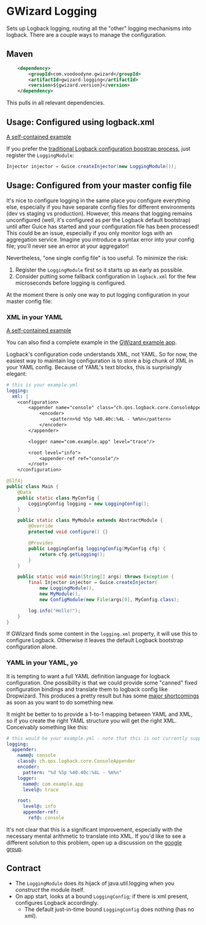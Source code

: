 # GWizard Logging

Sets up Logback logging, routing all the "other" logging mechanisms into logback.
There are a couple ways to manage the configuration.

## Maven

```xml
	<dependency>
		<groupId>com.voodoodyne.gwizard</groupId>
		<artifactId>gwizard-logging</artifactId>
		<version>${gwizard.version}</version>
	</dependency>
```

This pulls in all relevant dependencies.

## Usage: Configured using logback.xml

[A self-contained example](src/test/java/com/voodoodyne/gwizard/logging/example/LoggingModuleExample.java)

If you prefer the [traditional Logback configuration boostrap process](http://logback.qos.ch/manual/configuration.html),
just register the `LoggingModule`:

```java
Injector injector = Guice.createInjector(new LoggingModule());
```

## Usage: Configured from your master config file

It's nice to configure logging in the same place you configure everything else, especially if you have separate
config files for different environments (dev vs staging vs production). However, this means that logging
remains unconfigured (well, it's configured as per the Logback default bootstrap) until after Guice has started and
your configuration file has been processed! This could be an issue, especially if you only monitor logs with an
aggregation service. Imagine you introduce a syntax error into your config file; you'll never see an error at your
aggregator!

Nevertheless, "one single config file" is too useful. To minimize the risk:

1. Register the `LoggingModule` first so it starts up as early as possible.
2. Consider putting some fallback configuration in `logback.xml` for the few microseconds before logging is configured.

At the moment there is only one way to put logging configuration in your master config file:

### XML in your YAML

[A self-contained example](src/test/java/com/voodoodyne/gwizard/logging/example/LoggingModuleExample2.java)

You can also find a complete example in the [GWizard example app](https://github.com/stickfigure/gwizard-example).

Logback's configuration code understands XML, not YAML. So for now, the easiest way to maintain log configuration
is to store a big chunk of XML in your YAML config. Because of YAML's text blocks, this is surprisingly elegant:

```yaml
# this is your example.yml
logging:
  xml: |
    <configuration>
        <appender name="console" class="ch.qos.logback.core.ConsoleAppender">
            <encoder>
                <pattern>%d %5p %40.40c:%4L - %m%n</pattern>
            </encoder>
        </appender>

        <logger name="com.example.app" level="trace"/>

        <root level="info">
            <appender-ref ref="console"/>
        </root>
    </configuration>
```

```java
@Slf4j
public class Main {
	@Data
	public static class MyConfig {
		LoggingConfig logging = new LoggingConfig();
	}

	public static class MyModule extends AbstractModule {
		@Override
		protected void configure() {}

		@Provides
		public LoggingConfig loggingConfig(MyConfig cfg) {
			return cfg.getLogging();
		}
	}

	public static void main(String[] args) throws Exception {
		final Injector injector = Guice.createInjector(
			new LoggingModule(),
			new MyModule(),
			new ConfigModule(new File(args[0], MyConfig.class);

		log.info("Hello!");
	}
}

```

If GWizard finds some content in the `logging.xml` property, it will use this to configure Logback. Otherwise
it leaves the default Logback bootstrap configuration alone.

### YAML in your YAML, yo

It is tempting to want a full YAML definition language for logback configuration. One possibility is that we
could provide some "canned" fixed configuration bindings and translate them to logback config like Dropwizard.
This produces a pretty result but has some
[major shortcomings](https://groups.google.com/forum/#!topic/dropwizard-user/q46TA56CmZk)
as soon as you want to do something new.

It might be better to to provide a 1-to-1 mapping between YAML and XML, so if you create the right YAML
structure you will get the right XML. Conceivably something like this:

```yaml
# this would be your example.yml - note that this is not currently supported
logging:
  appender:
  	name@: console
  	class@: ch.qos.logback.core.ConsoleAppender
  	encoder:
  	  pattern: "%d %5p %40.40c:%4L - %m%n"
	logger:
      name@: com.example.app
      level@: trace

    root:
      level@: info
      appender-ref:
      	ref@: console
```

It's not clear that this is a significant improvement, especially with the necessary mental arithmetic to translate
into XML. If you'd like to see a different solution to this problem,
open up a discussion on the [google group](https://groups.google.com/forum/#!forum/gwizard).

## Contract

* The `LoggingModule` does its hijack of java.util.logging when you *construct* the module itself.
* On app start, looks at a bound `LoggingConfig`; if there is xml present, configures Logback accordingly.
  * The default just-in-time bound `LoggingConfig` does nothing (has no xml).